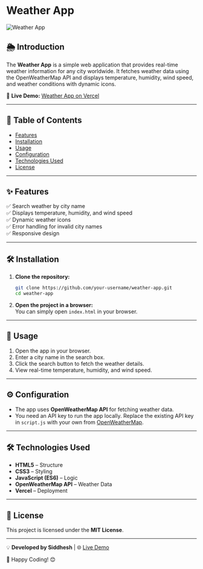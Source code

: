 # Weather App  

![Weather App](https://img.shields.io/badge/Weather-App-blue.svg)  

## 🌦️ Introduction  
The **Weather App** is a simple web application that provides real-time weather information for any city worldwide. It fetches weather data using the OpenWeatherMap API and displays temperature, humidity, wind speed, and weather conditions with dynamic icons.  

🔗 **Live Demo:** [Weather App on Vercel](https://weather-app-orcin-nu-93.vercel.app/)  

---

## 📑 Table of Contents  
- [Features](#-features)  
- [Installation](#-installation)  
- [Usage](#-usage)  
- [Configuration](#-configuration)  
- [Technologies Used](#-technologies-used)  
- [License](#-license)  

---

## ✨ Features  
✅ Search weather by city name  
✅ Displays temperature, humidity, and wind speed  
✅ Dynamic weather icons  
✅ Error handling for invalid city names  
✅ Responsive design  

---

## 🛠 Installation  

1. **Clone the repository:**  
   ```sh
   git clone https://github.com/your-username/weather-app.git
   cd weather-app
   ```

2. **Open the project in a browser:**  
   You can simply open `index.html` in your browser.  

---

## 🚀 Usage  

1. Open the app in your browser.  
2. Enter a city name in the search box.  
3. Click the search button to fetch the weather details.  
4. View real-time temperature, humidity, and wind speed.  

---

## ⚙️ Configuration  

- The app uses **OpenWeatherMap API** for fetching weather data.  
- You need an API key to run the app locally. Replace the existing API key in `script.js` with your own from [OpenWeatherMap](https://openweathermap.org/).  

---

## 🛠 Technologies Used  
- **HTML5** – Structure  
- **CSS3** – Styling  
- **JavaScript (ES6)** – Logic  
- **OpenWeatherMap API** – Weather Data  
- **Vercel** – Deployment  

---

## 📜 License  
This project is licensed under the **MIT License**.  

---

💡 **Developed by Siddhesh** | 🌐 [Live Demo](https://weather-app-orcin-nu-93.vercel.app/)  

🚀 Happy Coding! 😊
